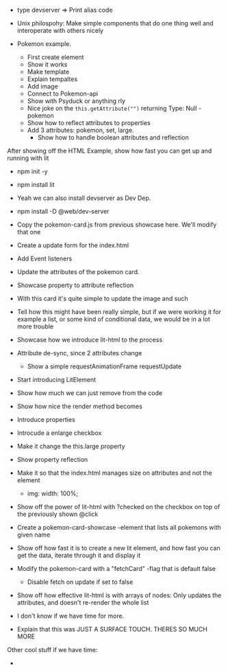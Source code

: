 - type devserver => Print alias code

- Unix philospohy: Make simple components that do one thing 
well and interoperate with others nicely

- Pokemon example.
    - First create element
    - Show it works
    - Make template
    - Explain tempaltes
    - Add image
    - Connect to Pokemon-api
    - Show with Psyduck or anything rly
    - Nice joke on the `this.getAttribute("")` returning Type: Null -pokemon
    - Show how to reflect attributes to properties
    - Add 3 attributes: pokemon, set, large.
        - Show how to handle boolean attributes and reflection

After showing off the HTML Example, show how fast you can get up and running with lit

- npm init -y
- npm install lit
- Yeah we can also install devserver as Dev Dep.
- npm install -D @web/dev-server

- Copy the pokemon-card.js from previous showcase here. We'll modify that one
- Create a update form for the index.html
- Add Event listeners
- Update the attributes of the pokemon card.
- Showcase property to attribute reflection

- With this card it's quite simple to update the image and such
- Tell how this might have been really simple, but if we were working it
for example a list, or some kind of conditional data, we would be 
in a lot more trouble

- Showcase how we introduce lit-html to the process

- Attribute de-sync, since 2 attributes change
    - Show a simple requestAnimationFrame requestUpdate

- Start introducing LitElement
- Show how much we can just remove from the code
- Show how nice the render method becomes
- Introduce properties

- Introcude a enlarge checkbox
- Make it change the this.large property
- Show property reflection
- Make it so that the index.html manages size on attributes and not the element
    - img: width: 100%;

- Show off the power of lit-html with ?checked on the checkbox on top of the
previously shown @click

- Create a pokemon-card-showcase -element that lists all pokemons with given name
- Show off how fast it is to create a new lit element, and how fast you can
get the data, iterate through it and display it
- Modify the pokemon-card with a "fetchCard" -flag that is default false
    - Disable fetch on update if set to false

- Show off how effective lit-html is with arrays of nodes: Only updates the attributes, and 
doesn't re-render the whole list

- I don't know if we have time for more.

- Explain that this was JUST A SURFACE TOUCH.
THERES SO MUCH MORE

Other cool stuff if we have time:

- 
